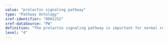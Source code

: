 ```yaml
---
value: "prolactin signaling pathway"
type: "Pathway Ontology"
xref-identifier: "0001252"
xref-dataSource: "PW"
definition: "The prolactin signaling pathway is important for normal reproduction. Prolactin is a peptide hormone whose signaling activates several intracellular cascades."
level: "4"
---
```

